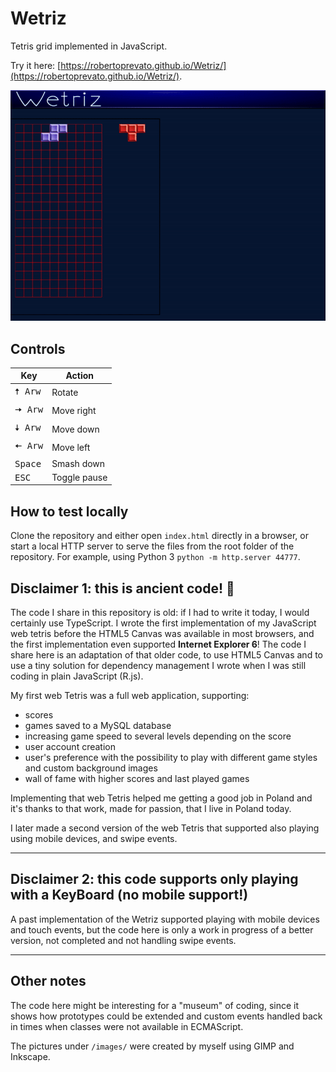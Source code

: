 # Wetriz
Tetris grid implemented in JavaScript.

Try it here: [https://robertoprevato.github.io/Wetriz/](https://robertoprevato.github.io/Wetriz/).

![Wetriz](./wetriz.gif)

## Controls

| Key              | Action       |
| ---------------- | ------------ |
| <kbd>🠅 Arw</kbd> | Rotate       |
| <kbd>🠆 Arw</kbd> | Move right   |
| <kbd>🠇 Arw</kbd> | Move down    |
| <kbd>🠄 Arw</kbd> | Move left    |
| <kbd>Space</kbd> | Smash down   |
| <kbd>ESC</kbd>   | Toggle pause |

## How to test locally

Clone the repository and either open `index.html` directly in a
browser, or start a local HTTP server to serve the files from the root folder
of the repository. For example, using Python 3 `python -m http.server 44777`.

## Disclaimer 1: this is ancient code! 🦖
The code I share in this repository is old: if I had to write it today, I would
certainly use TypeScript. I wrote the first implementation of my JavaScript web tetris
before the HTML5 Canvas was available in most browsers, and the first implementation even
supported **Internet Explorer 6**! The code I share here is an adaptation of that
older code, to use HTML5 Canvas and to use a tiny solution for dependency management
I wrote when I was still coding in plain JavaScript (R.js).

My first web Tetris was a full web application, supporting:
* scores
* games saved to a MySQL database
* increasing game speed to several levels depending on the score
* user account creation
* user's preference with the possibility to play with different game styles and custom background images
* wall of fame with higher scores and last played games

Implementing that web Tetris helped me getting a good job in Poland and it's
thanks to that work, made for passion, that I live in Poland today.

I later made a second version of the web Tetris that supported also playing
using mobile devices, and swipe events.

---

## Disclaimer 2: this code supports only playing with a KeyBoard (no mobile support!)

A past implementation of the Wetriz supported playing with mobile devices and
touch events, but the code here is only a work in progress of a better version,
not completed and not handling swipe events.

---

## Other notes

The code here might be interesting for a "museum" of coding, since it shows how
prototypes could be extended and custom events handled back in times when
classes were not available in ECMAScript.

The pictures under `/images/` were created by myself using GIMP and Inkscape.
